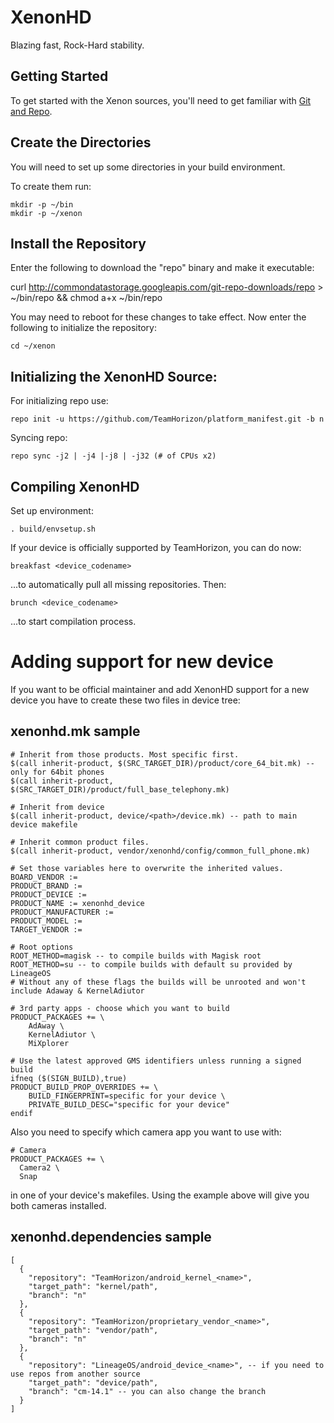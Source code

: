 XenonHD
===========
Blazing fast, Rock-Hard stability. 

Getting Started
---------------
To get started with the Xenon sources, you'll need to get
familiar with [Git and Repo](http://source.android.com/source/version-control.html).


Create the Directories
----------------------

You will need to set up some directories in your build environment.

To create them run:

    mkdir -p ~/bin
    mkdir -p ~/xenon


Install the Repository
----------------------

Enter the following to download the "repo" binary and make it executable:

curl http://commondatastorage.googleapis.com/git-repo-downloads/repo > ~/bin/repo && chmod a+x ~/bin/repo

You may need to reboot for these changes to take effect. 
Now enter the following to initialize the repository:

    cd ~/xenon


Initializing the XenonHD Source:
---------------

For initializing repo use:

    repo init -u https://github.com/TeamHorizon/platform_manifest.git -b n

Syncing repo:

    repo sync -j2 | -j4 |-j8 | -j32 (# of CPUs x2)


Compiling XenonHD
---------------

Set up environment:

    . build/envsetup.sh
    
If your device is officially supported by TeamHorizon, you can do now:

    breakfast <device_codename>
    
...to automatically pull all missing repositories. Then:

    brunch <device_codename>
    
...to start compilation process.


Adding support for new device
================

If you want to be official maintainer and add XenonHD support for a new device you have to create these two files in device tree:

xenonhd.mk sample
----------

    # Inherit from those products. Most specific first.
    $(call inherit-product, $(SRC_TARGET_DIR)/product/core_64_bit.mk) -- only for 64bit phones
    $(call inherit-product, $(SRC_TARGET_DIR)/product/full_base_telephony.mk)

    # Inherit from device
    $(call inherit-product, device/<path>/device.mk) -- path to main device makefile

    # Inherit common product files.
    $(call inherit-product, vendor/xenonhd/config/common_full_phone.mk)

    # Set those variables here to overwrite the inherited values.
    BOARD_VENDOR := 
    PRODUCT_BRAND := 
    PRODUCT_DEVICE := 
    PRODUCT_NAME := xenonhd_device
    PRODUCT_MANUFACTURER := 
    PRODUCT_MODEL := 
    TARGET_VENDOR := 

    # Root options
    ROOT_METHOD=magisk -- to compile builds with Magisk root
    ROOT_METHOD=su -- to compile builds with default su provided by LineageOS
    # Without any of these flags the builds will be unrooted and won't include Adaway & KernelAdiutor

    # 3rd party apps - choose which you want to build
    PRODUCT_PACKAGES += \
        AdAway \
        KernelAdiutor \
        MiXplorer

    # Use the latest approved GMS identifiers unless running a signed build
    ifneq ($(SIGN_BUILD),true)
    PRODUCT_BUILD_PROP_OVERRIDES += \
        BUILD_FINGERPRINT=specific for your device \
        PRIVATE_BUILD_DESC="specific for your device"
    endif

Also you need to specify which camera app you want to use with: 

    # Camera
    PRODUCT_PACKAGES += \
      Camera2 \
      Snap
      
in one of your device's makefiles. Using the example above will give you both cameras installed.

xenonhd.dependencies sample
----------

    [
      {
        "repository": "TeamHorizon/android_kernel_<name>",
        "target_path": "kernel/path",
        "branch": "n"
      },
      {
        "repository": "TeamHorizon/proprietary_vendor_<name>",
        "target_path": "vendor/path",
        "branch": "n"
      },
      {
        "repository": "LineageOS/android_device_<name>", -- if you need to use repos from another source
        "target_path": "device/path",
        "branch": "cm-14.1" -- you can also change the branch
      }
    ]
